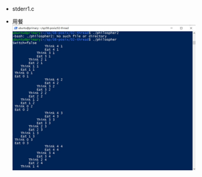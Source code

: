 * stderr1.c
![]()

* 用餐
![](https://github.com/jifkavnb0205/sp110b/blob/master/note/week12/%E7%94%A8%E9%A4%90.jpg)
